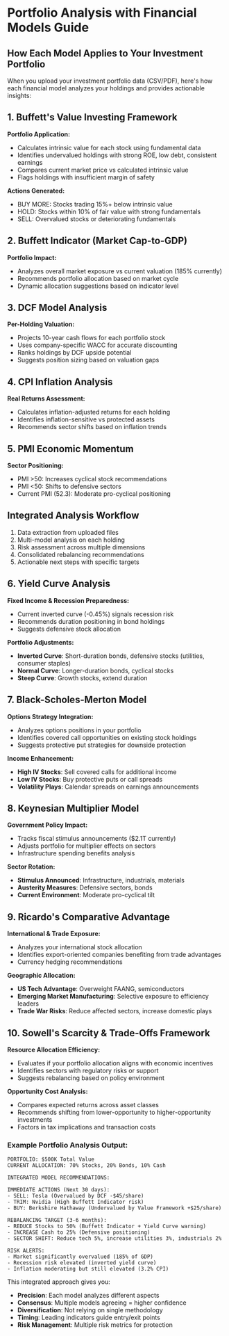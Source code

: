 # Portfolio Analysis with Financial Models Guide

## How Each Model Applies to Your Investment Portfolio

When you upload your investment portfolio data (CSV/PDF), here's how each financial model analyzes your holdings and provides actionable insights:

## 1. Buffett's Value Investing Framework
**Portfolio Application:**
- Calculates intrinsic value for each stock using fundamental data
- Identifies undervalued holdings with strong ROE, low debt, consistent earnings
- Compares current market price vs calculated intrinsic value
- Flags holdings with insufficient margin of safety

**Actions Generated:**
- BUY MORE: Stocks trading 15%+ below intrinsic value
- HOLD: Stocks within 10% of fair value with strong fundamentals
- SELL: Overvalued stocks or deteriorating fundamentals

## 2. Buffett Indicator (Market Cap-to-GDP)
**Portfolio Impact:**
- Analyzes overall market exposure vs current valuation (185% currently)
- Recommends portfolio allocation based on market cycle
- Dynamic allocation suggestions based on indicator level

## 3. DCF Model Analysis
**Per-Holding Valuation:**
- Projects 10-year cash flows for each portfolio stock
- Uses company-specific WACC for accurate discounting
- Ranks holdings by DCF upside potential
- Suggests position sizing based on valuation gaps

## 4. CPI Inflation Analysis
**Real Returns Assessment:**
- Calculates inflation-adjusted returns for each holding
- Identifies inflation-sensitive vs protected assets
- Recommends sector shifts based on inflation trends

## 5. PMI Economic Momentum
**Sector Positioning:**
- PMI >50: Increases cyclical stock recommendations
- PMI <50: Shifts to defensive sectors
- Current PMI (52.3): Moderate pro-cyclical positioning

## Integrated Analysis Workflow
1. Data extraction from uploaded files
2. Multi-model analysis on each holding
3. Risk assessment across multiple dimensions
4. Consolidated rebalancing recommendations
5. Actionable next steps with specific targets

## 6. **Yield Curve Analysis**
**Fixed Income & Recession Preparedness:**
- Current inverted curve (-0.45%) signals recession risk
- Recommends duration positioning in bond holdings
- Suggests defensive stock allocation

**Portfolio Adjustments:**
- **Inverted Curve**: Short-duration bonds, defensive stocks (utilities, consumer staples)
- **Normal Curve**: Longer-duration bonds, cyclical stocks
- **Steep Curve**: Growth stocks, extend duration

## 7. **Black-Scholes-Merton Model**
**Options Strategy Integration:**
- Analyzes options positions in your portfolio
- Identifies covered call opportunities on existing stock holdings
- Suggests protective put strategies for downside protection

**Income Enhancement:**
- **High IV Stocks**: Sell covered calls for additional income
- **Low IV Stocks**: Buy protective puts or call spreads
- **Volatility Plays**: Calendar spreads on earnings announcements

## 8. **Keynesian Multiplier Model**
**Government Policy Impact:**
- Tracks fiscal stimulus announcements ($2.1T currently)
- Adjusts portfolio for multiplier effects on sectors
- Infrastructure spending benefits analysis

**Sector Rotation:**
- **Stimulus Announced**: Infrastructure, industrials, materials
- **Austerity Measures**: Defensive sectors, bonds
- **Current Environment**: Moderate pro-cyclical tilt

## 9. **Ricardo's Comparative Advantage**
**International & Trade Exposure:**
- Analyzes your international stock allocation
- Identifies export-oriented companies benefiting from trade advantages
- Currency hedging recommendations

**Geographic Allocation:**
- **US Tech Advantage**: Overweight FAANG, semiconductors
- **Emerging Market Manufacturing**: Selective exposure to efficiency leaders
- **Trade War Risks**: Reduce affected sectors, increase domestic plays

## 10. **Sowell's Scarcity & Trade-Offs Framework**
**Resource Allocation Efficiency:**
- Evaluates if your portfolio allocation aligns with economic incentives
- Identifies sectors with regulatory risks or support
- Suggests rebalancing based on policy environment

**Opportunity Cost Analysis:**
- Compares expected returns across asset classes
- Recommends shifting from lower-opportunity to higher-opportunity investments
- Factors in tax implications and transaction costs

### **Example Portfolio Analysis Output**:

```
PORTFOLIO: $500K Total Value
CURRENT ALLOCATION: 70% Stocks, 20% Bonds, 10% Cash

INTEGRATED MODEL RECOMMENDATIONS:

IMMEDIATE ACTIONS (Next 30 days):
- SELL: Tesla (Overvalued by DCF -$45/share)
- TRIM: Nvidia (High Buffett Indicator risk)
- BUY: Berkshire Hathaway (Undervalued by Value Framework +$25/share)

REBALANCING TARGET (3-6 months):
- REDUCE Stocks to 50% (Buffett Indicator + Yield Curve warning)
- INCREASE Cash to 25% (Defensive positioning)
- SECTOR SHIFT: Reduce tech 5%, increase utilities 3%, industrials 2%

RISK ALERTS:
- Market significantly overvalued (185% of GDP)
- Recession risk elevated (inverted yield curve)
- Inflation moderating but still elevated (3.2% CPI)
```

This integrated approach gives you:
- **Precision**: Each model analyzes different aspects
- **Consensus**: Multiple models agreeing = higher confidence
- **Diversification**: Not relying on single methodology
- **Timing**: Leading indicators guide entry/exit points
- **Risk Management**: Multiple risk metrics for protection 